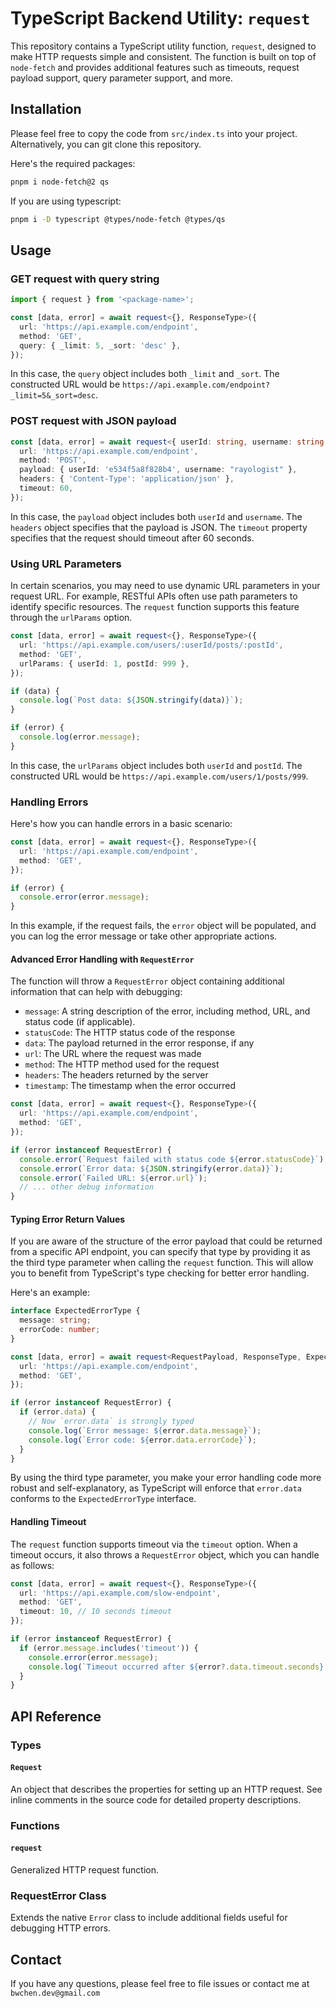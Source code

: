 # TypeScript Backend Utility: `request`

This repository contains a TypeScript utility function, `request`, designed to make HTTP requests simple and consistent. The function is built on top of `node-fetch` and provides additional features such as timeouts, request payload support, query parameter support, and more.

## Installation

Please feel free to copy the code from `src/index.ts` into your project. Alternatively, you can git clone this repository.

Here's the required packages:

```bash
pnpm i node-fetch@2 qs
```

If you are using typescript:

```bash
pnpm i -D typescript @types/node-fetch @types/qs
```

## Usage

### GET request with query string

```typescript
import { request } from '<package-name>';

const [data, error] = await request<{}, ResponseType>({
  url: 'https://api.example.com/endpoint',
  method: 'GET',
  query: { _limit: 5, _sort: 'desc' },
});

```

In this case, the `query` object includes both `_limit` and `_sort`. The constructed URL would be `https://api.example.com/endpoint?_limit=5&_sort=desc`.

### POST request with JSON payload

```typescript
const [data, error] = await request<{ userId: string, username: string }, ResponseType>({
  url: 'https://api.example.com/endpoint',
  method: 'POST',
  payload: { userId: 'e534f5a8f828b4', username: "rayologist" },
  headers: { 'Content-Type': 'application/json' },
  timeout: 60,
});
```

In this case, the `payload` object includes both `userId` and `username`. The `headers` object specifies that the payload is JSON. The `timeout` property specifies that the request should timeout after 60 seconds.

### Using URL Parameters

In certain scenarios, you may need to use dynamic URL parameters in your request URL. For example, RESTful APIs often use path parameters to identify specific resources. The `request` function supports this feature through the `urlParams` option.

```typescript
const [data, error] = await request<{}, ResponseType>({
  url: 'https://api.example.com/users/:userId/posts/:postId',
  method: 'GET',
  urlParams: { userId: 1, postId: 999 },
});

if (data) {
  console.log(`Post data: ${JSON.stringify(data)}`);
}

if (error) {
  console.log(error.message);
}
```

In this case, the `urlParams` object includes both `userId` and `postId`. The constructed URL would be `https://api.example.com/users/1/posts/999`.

### Handling Errors

Here's how you can handle errors in a basic scenario:

```typescript
const [data, error] = await request<{}, ResponseType>({
  url: 'https://api.example.com/endpoint',
  method: 'GET',
});

if (error) {
  console.error(error.message);
}
```

In this example, if the request fails, the `error` object will be populated, and you can log the error message or take other appropriate actions.

#### Advanced Error Handling with `RequestError`

The function will throw a `RequestError` object containing additional information that can help with debugging:

- `message`: A string description of the error, including method, URL, and status code (if applicable).
- `statusCode`: The HTTP status code of the response
- `data`: The payload returned in the error response, if any
- `url`: The URL where the request was made
- `method`: The HTTP method used for the request
- `headers`: The headers returned by the server
- `timestamp`: The timestamp when the error occurred

```typescript
const [data, error] = await request<{}, ResponseType>({
  url: 'https://api.example.com/endpoint',
  method: 'GET',
});

if (error instanceof RequestError) {
  console.error(`Request failed with status code ${error.statusCode}`);
  console.error(`Error data: ${JSON.stringify(error.data)}`);
  console.error(`Failed URL: ${error.url}`);
  // ... other debug information
}
```

#### Typing Error Return Values

If you are aware of the structure of the error payload that could be returned from a specific API endpoint, you can specify that type by providing it as the third type parameter when calling the `request` function. This will allow you to benefit from TypeScript's type checking for better error handling.

Here's an example:

```typescript
interface ExpectedErrorType {
  message: string;
  errorCode: number;
}

const [data, error] = await request<RequestPayload, ResponseType, ExpectedErrorType>({
  url: 'https://api.example.com/endpoint',
  method: 'GET',
});

if (error instanceof RequestError) {
  if (error.data) {
    // Now `error.data` is strongly typed
    console.log(`Error message: ${error.data.message}`);
    console.log(`Error code: ${error.data.errorCode}`);
  }
}
```

By using the third type parameter, you make your error handling code more robust and self-explanatory, as TypeScript will enforce that `error.data` conforms to the `ExpectedErrorType` interface.

#### Handling Timeout

The `request` function supports timeout via the `timeout` option. When a timeout occurs, it also throws a `RequestError` object, which you can handle as follows:

```typescript
const [data, error] = await request<{}, ResponseType>({
  url: 'https://api.example.com/slow-endpoint',
  method: 'GET',
  timeout: 10, // 10 seconds timeout
});

if (error instanceof RequestError) {
  if (error.message.includes('timeout')) {
    console.error(error.message);
    console.log(`Timeout occurred after ${error?.data.timeout.seconds} seconds`)
  }
}
```

## API Reference

### Types

#### `Request`

An object that describes the properties for setting up an HTTP request. See inline comments in the source code for detailed property descriptions.

### Functions

#### `request`

Generalized HTTP request function.

### RequestError Class

Extends the native `Error` class to include additional fields useful for debugging HTTP errors.

## Contact

If you have any questions, please feel free to file issues or contact me at `bwchen.dev@gmail.com`
